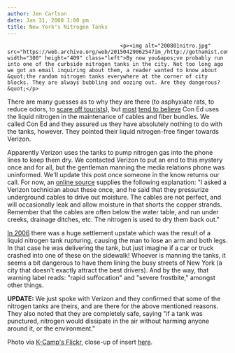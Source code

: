 ```yaml
---
author: Jen Carlson
date: Jan 31, 2008 1:00 pm
title: New York's Nitrogen Tanks
---
```


	
										<p><img alt="200801nitro.jpg" src="https://web.archive.org/web/20150429062547im_/http://gothamist.com/attachments/arts_jen/200801nitro.jpg" width="300" height="409" class="left">By now you&apos;ve probably run into one of the curbside nitrogen tanks in the city. Not too long ago we got an email inquiring about them, a reader wanted to know about &quot;the random nitrogen tanks everywhere at the corner of city blocks. They are always bubbling and oozing out. Are they dangerous?&quot;</p>

<p>There are many guesses as to why they are there (to asphyxiate rats, to reduce odors, to <a href="https://web.archive.org/web/20150429062547/http://www.dslreports.com/forum/r19365078-Nitrogen-Tanks">scare off tourists</a>), but <a href="https://web.archive.org/web/20150429062547/http://nyc.metblogs.com/archives/2007/08/did_you_know_fr_7.phtml">most</a> <a href="https://web.archive.org/web/20150429062547/http://answers.google.com/answers/threadview?id=309530">tend to believe</a> Con Ed uses the liquid nitrogen in the maintenance of cables and fiber bundles. We called Con Ed and they assured us they have absolutely nothing to do with the tanks, however. They pointed their liquid nitrogen-free finger towards Verizon.</p>

<p>Apparently Verizon uses the tanks to pump nitrogen gas into the phone lines to keep them dry. We contacted Verizon to put an end to this mystery once and for all, but the gentleman manning the media relations phone was uninformed. We&apos;ll update this post once someone in the know returns our call. For now, an <a href="https://web.archive.org/web/20150429062547/http://answers.yahoo.com/question/index?qid=20070610160514AAYX4cT">online source</a> supplies the following explanation: &quot;I asked a Verizon technician about these once, and he said that they pressurize underground cables to drive out moisture. The cables are not perfect, and will occasionally leak and allow moisture in that shorts the copper strands. Remember that the cables are often below the water table, and run under creeks, drainage ditches, etc. The nitrogen is used to dry them back out.&quot;</p>

<p><a href="https://web.archive.org/web/20150429062547/http://www.injuryhelpline.com/index.rwl?category=news&amp;section=workers+compensation&amp;article=man+to+receive+record+setting+25+million+settlement&amp;id=2388">In 2006</a> there was a huge settlement upstate which was the result of a liquid nitrogen tank rupturing, causing the man to lose an arm and both legs. In that case he was delivering the tank, but just imagine if a car or truck crashed into one of these on the sidewalk! Whoever is manning the tanks, it seems a bit dangerous to have them lining the busy streets of New York (a city that doesn&apos;t exactly attract the best drivers). And by the way, that warning label reads: &quot;rapid suffocation&quot; and &quot;severe frostbite,&quot; amongst other things. </p>

<p><strong>UPDATE:</strong> We just spoke with Verizon and they confirmed that some of the nitrogen tanks are theirs, and are there for the above mentioned reasons. They also noted that they are completely safe, saying &quot;if a tank was punctured, nitrogen would dissipate in the air without harming anyone around it, or the environment.&quot;</p>

<p><span class="photo_caption">Photo via <a href="https://web.archive.org/web/20150429062547/http://www.flickr.com/photos/kcamp/396912675">K-Camp&apos;s Flickr</a>, close-up of insert <a href="https://web.archive.org/web/20150429062547/http://www.flickr.com/photo_zoom.gne?id=2739655&amp;size=o">here</a>.</span></p>					
										
									
				